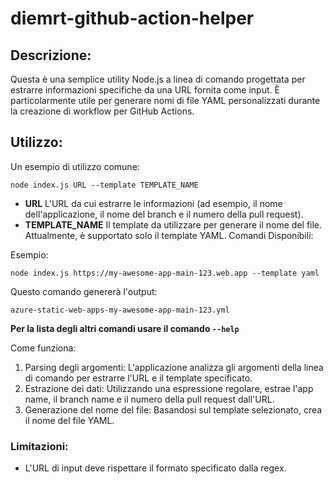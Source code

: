 # diemrt-github-action-helper

## Descrizione:

Questa è una semplice utility Node.js a linea di comando progettata per estrarre informazioni specifiche da una URL fornita come input. È particolarmente utile per generare nomi di file YAML personalizzati durante la creazione di workflow per GitHub Actions.

## Utilizzo:

Un esempio di utilizzo comune:

``` 
node index.js URL --template TEMPLATE_NAME
```

- **URL** L'URL da cui estrarre le informazioni (ad esempio, il nome dell'applicazione, il nome del branch e il numero della pull request).
- **TEMPLATE_NAME** Il template da utilizzare per generare il nome del file. Attualmente, è supportato solo il template YAML.
Comandi Disponibili:

Esempio:

```
node index.js https://my-awesome-app-main-123.web.app --template yaml
```

Questo comando genererà l'output:

```
azure-static-web-apps-my-awesome-app-main-123.yml
```

**Per la lista degli altri comandi usare il comando ```--help```**

Come funziona:

1. Parsing degli argomenti: L'applicazione analizza gli argomenti della linea di comando per estrarre l'URL e il template specificato.
2. Estrazione dei dati: Utilizzando una espressione regolare, estrae l'app name, il branch name e il numero della pull request dall'URL.
3. Generazione del nome del file: Basandosi sul template selezionato, crea il nome del file YAML.

### Limitazioni:

- L'URL di input deve rispettare il formato specificato dalla regex.